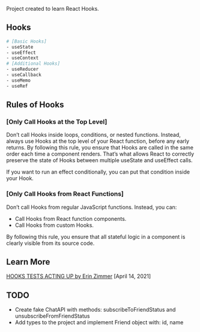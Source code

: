 Project created to learn React Hooks.

## Hooks

```bash
# [Basic Hooks]
- useState
- useEffect
- useContext
# [Additional Hooks]
- useReducer
- useCallback
- useMemo
- useRef
```

## Rules of Hooks

### [Only Call Hooks at the Top Level]
Don’t call Hooks inside loops, conditions, or nested functions. Instead, always use Hooks at the top level of your React function,
before any early returns. By following this rule, you ensure that Hooks are called in the same order each time a component renders.
That’s what allows React to correctly preserve the state of Hooks between multiple useState and useEffect calls.

If you want to run an effect conditionally, you can put that condition inside your Hook.

### [Only Call Hooks from React Functions]
Don’t call Hooks from regular JavaScript functions. Instead, you can:

- Call Hooks from React function components.
- Call Hooks from custom Hooks.

By following this rule, you ensure that all stateful logic in a component is clearly visible from its source code.

## Learn More

[HOOKS TESTS ACTING UP by Erin Zimmer](https://cogent.co/blog/hooks-tests-acting-up) [April 14, 2021]


## TODO
- Create fake ChatAPI with methods: subscribeToFriendStatus and unsubscribeFromFriendStatus
- Add types to the project and implement Friend object with: id, name